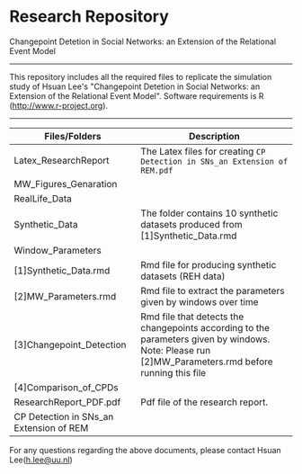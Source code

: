 Research Repository
===

Changepoint Detetion in Social Networks: an Extension of the Relational Event Model

---
This repository includes all the required files to replicate the simulation study of Hsuan Lee's "Changepoint Detetion in Social Networks: an Extension of the Relational Event Model". 
Software requirements is R (http://www.r-project.org).

---

| Files/Folders          | Description   |
| -----------------      | ------------- |
|Latex_ResearchReport                    |The Latex files for creating ``CP Detection in SNs_an Extension of REM.pdf``|
|MW_Figures_Genaration                   | |
|RealLife_Data                           | |
|Synthetic_Data                          |The folder contains 10 synthetic datasets produced from [1]Synthetic_Data.rmd|
|Window_Parameters                       | |
|[1]Synthetic_Data.rmd                   |Rmd file for producing synthetic datasets (REH data)|
|[2]MW_Parameters.rmd                    |Rmd file to extract the parameters given by windows over time|
|[3]Changepoint_Detection                |Rmd file that detects the changepoints according to the parameters given by windows. Note: Please run [2]MW_Parameters.rmd before running this file|
|[4]Comparison_of_CPDs                   | |
|ResearchReport_PDF.pdf                  |Pdf file of the research report.|
|CP Detection in SNs_an Extension of REM |

For any questions regarding the above documents, please contact Hsuan Lee(h.lee@uu.nl)

